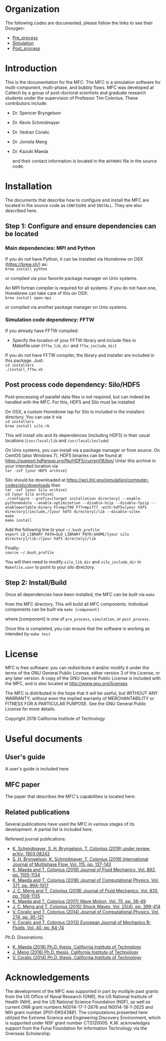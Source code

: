 # Organization
 
  The following codes are documented, please follow the links to see their Doxygen:
* <a href="https://mfc-caltech.github.io/pre_process/index.html">Pre_process</a> 
* <a href="https://mfc-caltech.github.io/simulation/index.html">Simulation</a> 
* <a href="https://mfc-caltech.github.io/post_process/index.html">Post_process</a>
    
# Introduction
 
  This is the documentation for the MFC.
  The MFC is a simulation software for multi-component, multi-phase,
  and bubbly flows. MFC was developed at Caltech by a group
  of post-doctoral scientists and graduate research students
  under the supervision of Professor Tim Colonius. These contributors 
  include:
* Dr. Spencer Bryngelson
* Dr. Kevin Schmidmayer
* Dr. Vedran Coralic
* Dr. Jomela Meng
* Dr. Kazuki Maeda
 
  and their contact information is located in the `AUTHORS` file in the source code.
 
# Installation
 
  The documents that describe how to configure and install the MFC are located in the 
  source code as `CONFIGURE` and `INSTALL`. They are also described here.
 
## Step 1: Configure and ensure dependencies can be located
 
 
### Main dependencies: MPI and Python 
  If you do not have Python, it can be installed via
  Homebrew on OSX (https://brew.sh/) as:  
`brew install python`
 
  or compiled via your favorite package manager on Unix systems.
 
  An MPI fortran compiler is required for all systems.
  If you do not have one, Homebrew can take care of this
  on OSX:  
`brew install open-mpi`
 
  or compiled via another package manager on Unix systems.
 
### Simulation code dependency: FFTW 

If you already have FFTW compiled:
* Specify the location of your FFTW library and
      include files in Makefile.user (`fftw_lib_dir` and
      `fftw_include_dir`)  


If you do not have FFTW compiler, the library and
  installer are included in this package. Just:  
`cd installers`  
`./install_fftw.sh`  
 
## Post process code dependency: Silo/HDF5
 
  Post-processing of parallel data files is not required,
  but can indeed be handled with the MFC. For this, HDF5
  and Silo must be installed
 
  On OSX, a custom Homebrew tap for Silo is included in the installers
  directory. You can use it via  
`cd installers`  
`brew install silo.rb`
 
  This will install silo and its dependences (including HDF5)
  in their usual locations (`/usr/local/lib` and
  `/usr/local/include`)
 
  On Unix systems, you can install via a package manager or
  from source. On CentOS (also Windows 7), HDF5
  binaries can be found at
      https://support.hdfgroup.org/ftp/HDF5/current18/bin/
  Untar this archive in your intended location via  
`tar -zxf [your HDF5 archive]`
  
  Silo should be downloaded at
      https://wci.llnl.gov/simulation/computer-codes/silo/downloads
  then  
`tar -zxf [your Silo archive]`  
`cd [your Silo archive]`  
`./configure --prefix=[target installation directory] --enable-pythonmodule --enable-optimization --disable-hzip --disable-fpzip --enableportable-binary FC=mpif90 F77=mpif77 -with-hdf5=[your hdf5 directory]/include,/[your hdf5 directory]/lib --disable-silex`  
`make`  
`make install`
 
  Add the following line to your `~/.bash_profile`:  
  `export LD_LIBRARY_PATH=$LD_LIBRARY_PATH:$HOME/[your silo directory]/lib:/[your hdf5 directory]/lib`
 
  Finally:  
`source ~/.bash_profile`
  
  You will then need to modify `silo_lib_dir` and `silo_include_dir` in
  `Makefile.user` to point to your silo directory.
 
## Step 2: Install/Build
 
  Once all dependencies have been installed, the MFC can be built via
`make`
 
  from the MFC directory. This will build all MFC components. Individual
  components can be built via
`make [component]`
 
  where [component] is one of `pre_process`, `simulation`, or `post_process`.
 
  Once this is completed, you can ensure that the software is working
  as intended by
`make test`
 
 
# License
 
  MFC is free software: you can redistribute it and/or modify it under 
  the terms of the GNU General Public License, either version 3 
  of the License, or any later version. 
  A copy of the GNU General Public License is included with the MFC, and is
  also located at http://www.gnu.org/licenses.
 
  The MFC is distributed in the hope that it will be useful, 
  but WITHOUT ANY WARRANTY; without even the implied warranty of MERCHANTABILITY or 
  FITNESS FOR A PARTICULAR PURPOSE. See the GNU General Public License for more details.
 
  Copyright 2019 California Institute of Technology
 
# Useful documents
  
## User's guide
 
  A user's guide is included here:
 
##  MFC paper
 
  The paper that describes the MFC's capabilities is located here:
  
## Related publications
 
  Several publications have used the MFC in various stages of its 
  development. A partial list is included here.
 
  Refereed journal publications:
* <a href="https://arxiv.org/pdf/1903.08242.pdf">
        K. Schmidmayer, S. H. Bryngelson, T. Colonius (2019) under review, arXiv: 1903.08242
        </a>
* <a href="http://colonius.caltech.edu/pdfs/BryngelsonSchmidmayerColonius2019.pdf">
        S. H. Bryngelson, K. Schmidmayer, T. Colonius (2019) International Journal of Multiphase Flow, Vol. 115, pp. 137-143  
        </a>
* <a href="http://colonius.caltech.edu/pdfs/MaedaColonius2019.pdf">
        K. Maeda and T. Colonius (2019) Journal of Fluid Mechanics, Vol. 862, pp. 1105-1134 
        </a>
* <a href="http://colonius.caltech.edu/pdfs/MaedaColonius2018c.pdf">
        K. Maeda and T. Colonius (2018) Journal of Computational Physics, Vol. 371, pp. 994-1017 
        </a>
* <a href="http://colonius.caltech.edu/pdfs/MengColonius2018.pdf">
        J. C. Meng and T. Colonius (2018) Journal of Fluid Mechanics,  Vol. 835, pp. 1108-1135 
        </a>
* <a href="http://colonius.caltech.edu/pdfs/MaedaColonius2017.pdf">
        K. Maeda and T. Colonius (2017) Wave Motion, Vol. 75, pp. 36-49 
        </a>
* <a href="http://colonius.caltech.edu/pdfs/MengColonius2015.pdf">
        J. C. Meng and T. Colonius (2015) Shock Waves, Vol. 25(4), pp. 399-414 
        </a>
* <a href="http://colonius.caltech.edu/pdfs/CoralicColonius2014.pdf">
        V. Coralic and T. Colonius (2014) Journal of Computational Physics, Vol. 274, pp. 95-121 
        </a>
* <a href="http://colonius.caltech.edu/pdfs/CoralicColonius2013.pdf">
        V. Coralic and T. Colonius (2013) European Journal of Mechanics B-Fluids, Vol. 40, pp. 64-74 
        </a>
 
 
Ph.D. Disserations:
* <a href="https://thesis.library.caltech.edu/11007/">
        K. Maeda (2018) Ph.D. thesis, California Institute of Technology 
        </a>
* <a href="https://thesis.library.caltech.edu/9764/">
        J. Meng (2016) Ph.D. thesis, California Institute of Technology
        </a>
* <a href="https://thesis.library.caltech.edu/8758/">
        V. Coralic (2014) Ph.D. thesis, California Institute of Technology
        </a>

# Acknowledgements
 
  The development of the MFC  was supported in part by multiple past grants from the US Office of 
Naval Research (ONR), the US National Institute of 
Health (NIH), and the US National Science Foundation (NSF), as well as current ONR grant numbers 
N0014-17-1-2676 and N0014-18-1-2625 and NIH grant number 2P01-DK043881.
The computations presented here utilized the Extreme Science
and Engineering Discovery Environment, which is supported under NSF
grant number CTS120005.
K.M. acknowledges support from the Funai Foundation
for Information Technology via the Overseas Scholarship.

